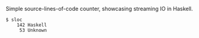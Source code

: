 Simple source-lines-of-code counter, showcasing streaming IO in Haskell.

    $ sloc
        142 Haskell
         53 Unknown
